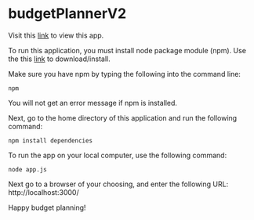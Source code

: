 # budgetPlannerV2

Visit this [link](https://budgetplannerv1.herokuapp.com/) to view this app. 

To run this application, you must install node package module (npm). Use the this [link](https://www.npmjs.com/get-npm) to download/install. 

Make sure you have npm by typing the following into the command line:
```
npm
```
You will not get an error message if npm is installed.

Next, go to the home directory of this application and run the following command:
```
npm install dependencies
```

To run the app on your local computer, use the following command:
```
node app.js
```

Next go to a browser of your choosing, and enter the following URL: http://localhost:3000/

Happy budget planning!